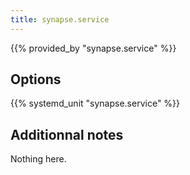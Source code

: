 ```yaml
---
title: synapse.service
---
```


{{% provided_by "synapse.service" %}}

## Options

{{% systemd_unit "synapse.service" %}}

## Additionnal notes

Nothing here.
